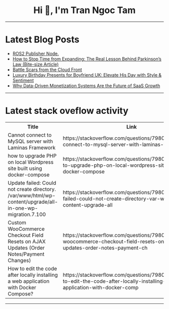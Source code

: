 <h1 align="center">Hi 👋, I'm Tran Ngoc Tam</h1>

---

# Latest Blog Posts 
<!-- BLOG-POST-LIST:START -->
- [ROS2 Publisher Node.](https://dev.to/naguballa77/ros2-publisher-node-4758)
- [How to Stop Time from Expanding: The Real Lesson Behind Parkinson’s Law &lpar;Bite-size Article&rpar;](https://dev.to/koshirok096/how-to-stop-time-from-expanding-the-real-lesson-behind-parkinsons-law-bite-size-article-51l4)
- [Battle Scars from the Cloud Front](https://dev.to/cheetah100/battle-scars-from-the-cloud-front-34g8)
- [Luxury Birthday Presents for Boyfriend UK: Elevate His Day with Style &amp; Sentiment](https://dev.to/smithwilliam/luxury-birthday-presents-for-boyfriend-uk-elevate-his-day-with-style-sentiment-179i)
- [Why Data-Driven Monetization Systems Are the Future of SaaS Growth](https://dev.to/kapusto/why-data-driven-monetization-systems-are-the-future-of-saas-growth-488d)
<!-- BLOG-POST-LIST:END -->

---

# Latest stack oveflow activity
<table>
  <tr><th>Title</th><th>Link</th></tr>
  <!-- STACKOVERFLOW:START --><tr><td>Cannot connect to MySQL server with Laminas Framework</td><td>https://stackoverflow.com/questions/79806116/cannot-connect-to-mysql-server-with-laminas-framework</td></tr><tr><td>how to upgrade PHP on local Wordpress site built using docker-compose</td><td>https://stackoverflow.com/questions/79806109/how-to-upgrade-php-on-local-wordpress-site-built-using-docker-compose</td></tr><tr><td>Update failed: Could not create directory. /var/www/html/wp-content/upgrade/all-in-one-wp-migration.7.100</td><td>https://stackoverflow.com/questions/79806033/update-failed-could-not-create-directory-var-www-html-wp-content-upgrade-all</td></tr><tr><td>Custom WooCommerce Checkout Field Resets on AJAX Updates &lpar;Order Notes/Payment Changes&rpar;</td><td>https://stackoverflow.com/questions/79805550/custom-woocommerce-checkout-field-resets-on-ajax-updates-order-notes-payment-ch</td></tr><tr><td>How to edit the code after locally installing a web application with Docker Compose?</td><td>https://stackoverflow.com/questions/79805211/how-to-edit-the-code-after-locally-installing-a-web-application-with-docker-comp</td></tr><!-- STACKOVERFLOW:END -->
</table>

---


